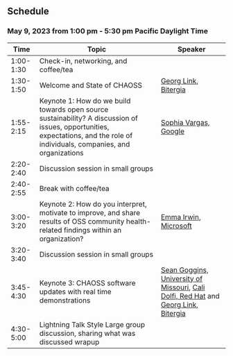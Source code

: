 ## Schedule

### May 9, 2023 from 1:00 pm - 5:30 pm Pacific Daylight Time 

| Time | Topic | Speaker |
| --- | -- | --- |
| 1:00-1:30 | Check-in, networking, and coffee/tea |
| 1:30-1:50 | Welcome and State of CHAOSS | [Georg Link, Bitergia](https://ossna2023.sched.com/speaker/GeorgLink) |
| 1:55-2:15 | Keynote 1: How do we build towards open source sustainability? A discussion of issues, opportunities, expectations, and the role of individuals, companies, and organizations | [Sophia Vargas, Google](https://ossna2023.sched.com/speaker/sophiavargas) |
| 2:20-2:40 | Discussion session in small groups|
| 2:40-2:55 | Break with coffee/tea |
| 3:00-3:20 | Keynote 2: How do you interpret, motivate to improve, and share results of OSS community health-related findings within an organization? | [Emma Irwin, Microsoft](https://ossna2023.sched.com/speaker/emma.irwin) |
| 3:20-3:40 | Discussion session in small groups|
| 3:45-4:30 | Keynote 3: CHAOSS software updates with real time demonstrations | [Sean Goggins, University of Missouri](https://seangoggins.net), [Cali Dolfi, Red Hat](https://ossna2023.sched.com/speaker/cdolfi?iframe=no) and [Georg Link, Bitergia](https://ossna2023.sched.com/speaker/GeorgLink) |
| 4:30-5:00 | Lightning Talk Style Large group discussion, sharing what was discussed wrapup | |
